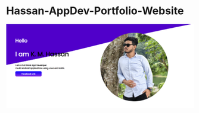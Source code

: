 # Hassan-AppDev-Portfolio-Website

![image alt](https://github.com/HassanSoftware25/Hassan-AppDev-Portfolio-Website/blob/6b32f8585faf49e5bb1dd41b4abe71074207bbd7/Screenshot%202025-09-07%20192530.png)
